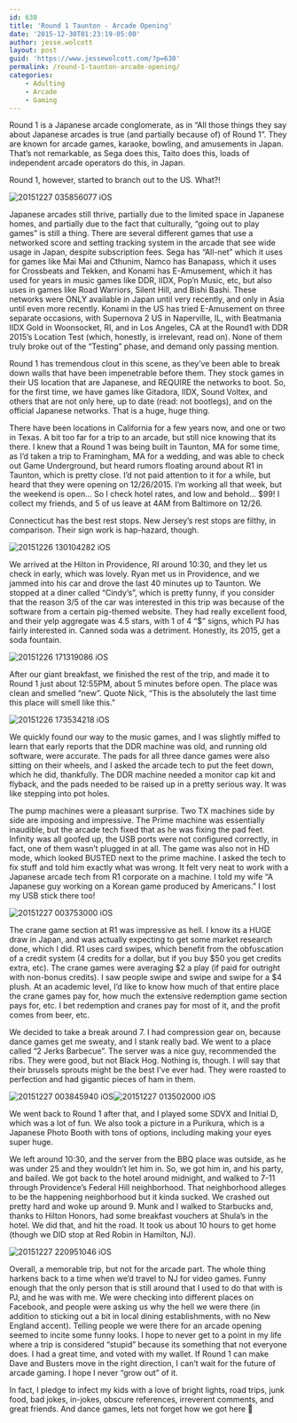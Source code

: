 ```yaml
---
id: 630
title: 'Round 1 Taunton - Arcade Opening'
date: '2015-12-30T01:23:19-05:00'
author: jesse.wolcott
layout: post
guid: 'https://www.jessewolcott.com/?p=630'
permalink: /round-1-taunton-arcade-opening/
categories:
    - Adulting
    - Arcade
    - Gaming
---
```


Round 1 is a Japanese arcade conglomerate, as in “All those things they say about Japanese arcades is true (and partially because of) of Round 1”. They are known for arcade games, karaoke, bowling, and amusements in Japan. That’s not remarkable, as Sega does this, Taito does this, loads of independent arcade operators do this, in Japan.

Round 1, however, started to branch out to the US. What?!

![20151227 035856077 iOS](https://www.jessewolcott.com/wp-content/uploads/2015/12/20151227_035856077_iOS.jpg "20151227_035856077_iOS.jpg")

Japanese arcades still thrive, partially due to the limited space in Japanese homes, and partially due to the fact that culturally, “going out to play games” is still a thing. There are several different games that use a networked score and setting tracking system in the arcade that see wide usage in Japan, despite subscription fees. Sega has “All-net” which it uses for games like Mai Mai and Cthunim, Namco has Banapass, which it uses for Crossbeats and Tekken, and Konami has E-Amusement, which it has used for years in music games like DDR, IIDX, Pop’n Music, etc, but also uses in games like Road Warriors, Silent Hill, and Bishi Bashi. These networks were ONLY available in Japan until very recently, and only in Asia until even more recently. Konami in the US has tried E-Amusement on three separate occasions, with Supernova 2 US in Naperville, IL, with Beatmania IIDX Gold in Woonsocket, RI, and in Los Angeles, CA at the Round1 with DDR 2015’s Location Test (which, honestly, is irrelevant, read on). None of them truly broke out of the “Testing” phase, and demand only passing mention.

Round 1 has tremendous clout in this scene, as they’ve been able to break down walls that have been impenetrable before them. They stock games in their US location that are Japanese, and REQUIRE the networks to boot. So, for the first time, we have games like Gitadora, IIDX, Sound Voltex, and others that are not only here, up to date (read: not bootlegs), and on the official Japanese networks. That is a huge, huge thing.

There have been locations in California for a few years now, and one or two in Texas. A bit too far for a trip to an arcade, but still nice knowing that its there. I knew that a Round 1 was being built in Taunton, MA for some time, as I’d taken a trip to Framingham, MA for a wedding, and was able to check out Game Underground, but heard rumors floating around about R1 in Taunton, which is pretty close. I’d not paid attention to it for a while, but heard that they were opening on 12/26/2015. I’m working all that week, but the weekend is open… So I check hotel rates, and low and behold… $99! I collect my friends, and 5 of us leave at 4AM from Baltimore on 12/26.

Connecticut has the best rest stops. New Jersey’s rest stops are filthy, in comparison. Their sign work is hap-hazard, though.

![20151226 130104282 iOS](https://www.jessewolcott.com/wp-content/uploads/2015/12/20151226_130104282_iOS.jpg "20151226_130104282_iOS.jpg")

We arrived at the Hilton in Providence, RI around 10:30, and they let us check in early, which was lovely. Ryan met us in Providence, and we jammed into his car and drove the last 40 minutes up to Taunton. We stopped at a diner called “Cindy’s”, which is pretty funny, if you consider that the reason 3/5 of the car was interested in this trip was because of the software from a certain pig-themed website. They had really excellent food, and their yelp aggregate was 4.5 stars, with 1 of 4 “$” signs, which PJ has fairly interested in. Canned soda was a detriment. Honestly, its 2015, get a soda fountain.

![20151226 171319086 iOS](https://www.jessewolcott.com/wp-content/uploads/2015/12/20151226_171319086_iOS.jpg "20151226_171319086_iOS.jpg")

After our giant breakfast, we finished the rest of the trip, and made it to Round 1 just about 12:55PM, about 5 minutes before open. The place was clean and smelled “new”. Quote Nick, “This is the absolutely the last time this place will smell like this.”

![20151226 173534218 iOS](https://www.jessewolcott.com/wp-content/uploads/2015/12/20151226_173534218_iOS.jpg "20151226_173534218_iOS.jpg")

We quickly found our way to the music games, and I was slightly miffed to learn that early reports that the DDR machine was old, and running old software, were accurate. The pads for all three dance games were also sitting on their wheels, and I asked the arcade tech to put the feet down, which he did, thankfully. The DDR machine needed a monitor cap kit and flyback, and the pads needed to be raised up in a pretty serious way. It was like stepping into pot holes.

The pump machines were a pleasant surprise. Two TX machines side by side are imposing and impressive. The Prime machine was essentially inaudible, but the arcade tech fixed that as he was fixing the pad feet. Infinity was all goofed up, the USB ports were not configured correctly, in fact, one of them wasn’t plugged in at all. The game was also not in HD mode, which looked BUSTED next to the prime machine. I asked the tech to fix stuff and told him exactly what was wrong. It felt very neat to work with a Japanese arcade tech from R1 corporate on a machine. I told my wife “A Japanese guy working on a Korean game produced by Americans.” I lost my USB stick there too!

![20151227 003753000 iOS](https://www.jessewolcott.com/wp-content/uploads/2015/12/20151227_003753000_iOS.png "20151227_003753000_iOS.png")

The crane game section at R1 was impressive as hell. I know its a HUGE draw in Japan, and was actually expecting to get some market research done, which I did. R1 uses card swipes, which benefit from the obfuscation of a credit system (4 credits for a dollar, but if you buy $50 you get credits extra, etc). The crane games were averaging $2 a play (if paid for outright with non-bonus credits). I saw people swipe and swipe and swipe for a $4 plush. At an academic level, I’d like to know how much of that entire place the crane games pay for, how much the extensive redemption game section pays for, etc. I bet redemption and cranes pay for most of it, and the profit comes from beer, etc.

We decided to take a break around 7. I had compression gear on, because dance games get me sweaty, and I stank really bad. We went to a place called “2 Jerks Barbecue”. The server was a nice guy, recommended the ribs. They were good, but not Black Hog. Nothing is, though. I will say that their brussels sprouts might be the best I’ve ever had. They were roasted to perfection and had gigantic pieces of ham in them.

![20151227 003845940 iOS](https://www.jessewolcott.com/wp-content/uploads/2015/12/20151227_003845940_iOS.jpg "20151227_003845940_iOS.jpg")![20151227 013502000 iOS](https://www.jessewolcott.com/wp-content/uploads/2015/12/20151227_013502000_iOS.jpg "20151227_013502000_iOS.jpg")

We went back to Round 1 after that, and I played some SDVX and Initial D, which was a lot of fun. We also took a picture in a Purikura, which is a Japanese Photo Booth with tons of options, including making your eyes super huge.

We left around 10:30, and the server from the BBQ place was outside, as he was under 25 and they wouldn’t let him in. So, we got him in, and his party, and bailed. We got back to the hotel around midnight, and walked to 7-11 through Providence’s Federal Hill neighborhood. That neighborhood alleges to be the happening neighborhood but it kinda sucked. We crashed out pretty hard and woke up around 9. Munk and I walked to Starbucks and, thanks to Hilton Honors, had some breakfast vouchers at Shula’s in the hotel. We did that, and hit the road. It took us about 10 hours to get home (though we DID stop at Red Robin in Hamilton, NJ).

![20151227 220951046 iOS](https://www.jessewolcott.com/wp-content/uploads/2015/12/20151227_220951046_iOS.jpg "20151227_220951046_iOS.jpg")

Overall, a memorable trip, but not for the arcade part. The whole thing harkens back to a time when we’d travel to NJ for video games. Funny enough that the only person that is still around that I used to do that with is PJ, and he was with me. We were checking into different places on Facebook, and people were asking us why the hell we were there (in addition to sticking out a bit in local dining establishments, with no New England accent). Telling people we were there for an arcade opening seemed to incite some funny looks. I hope to never get to a point in my life where a trip is considered “stupid” because its something that not everyone does. I had a great time, and voted with my wallet. If Round 1 can make Dave and Busters move in the right direction, I can’t wait for the future of arcade gaming. I hope I never “grow out” of it.

In fact, I pledge to infect my kids with a love of bright lights, road trips, junk food, bad jokes, in-jokes, obscure references, irreverent comments, and great friends. And dance games, lets not forget how we got here 🙂
